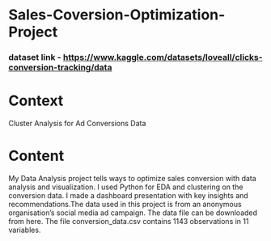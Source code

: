 # Sales-Coversion-Optimization-Project
### dataset link - https://www.kaggle.com/datasets/loveall/clicks-conversion-tracking/data
# Context
Cluster Analysis for Ad Conversions Data
# Content
My Data Analysis project tells ways to optimize sales conversion with data analysis and visualization. I used Python for EDA and clustering on the conversion data. I made a dashboard presentation with key insights and recommendations.The data used in this project is from an anonymous organisation’s social media ad campaign. The data file can be downloaded from here. The file conversion_data.csv contains 1143 observations in 11 variables.
